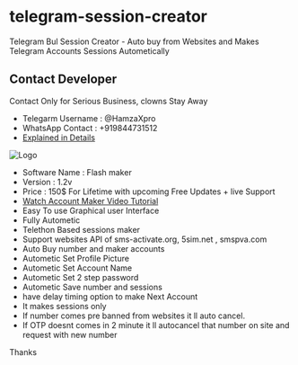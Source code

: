 # telegram-session-creator
Telegram Bul Session Creator - Auto buy from Websites and Makes Telegram Accounts Sessions Autometically
## Contact Developer 

Contact Only for Serious Business, clowns Stay Away

- Telegarm Username : @HamzaXpro
- WhatsApp Contact : +919844731512
- [Explained in Details](https://www.cryptoxpromoter.com/bulk-telegram-account-creator-software/)


![Logo](https://blogger.googleusercontent.com/img/b/R29vZ2xl/AVvXsEiPNdfCEIW16pi1gtuUJ-VokNfMaiz5LgMsWyn84V4lJYmrbv_zhCtcjsh1mNoJzK3RAB8-aOZCGJYi3pk4sUplu8Xd6Dn7FGlf6tEbqX_u4-APdTu0Nm-h2R5kp-q8hihtDaGUTDNkhy_sf89o5sUezPi6vCI2G7Nql9AFoDkf9sBHykgFE3BtTPLEjA/s421/flashmakerv1.2.jpg)


- Software Name : Flash maker
- Version : 1.2v
- Price : 150$ For Lifetime with upcoming Free Updates + live Support
- [Watch Account Maker Video Tutorial](https://www.youtube.com/watch?v=VdyyIK_iD_8)
- Easy To use Graphical user Interface
- Fully Autometic
- Telethon Based sessions maker
- Support websites API of sms-activate.org, 5sim.net , smspva.com
- Auto Buy number and maker accounts
- Autometic Set Profile Picture
- Autometic Set Account Name
- Autometic Set 2 step password
- Autometic Save number and sessions
- have delay timing option to make Next Account
- It makes sessions only 
- If number comes pre banned from websites it ll auto cancel.
- If OTP doesnt comes in 2 minute it ll autocancel that number on site and request with new number

Thanks
